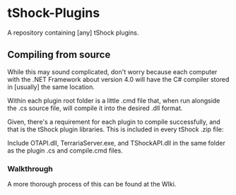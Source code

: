 # tShock-Plugins
A repository containing [any] tShock plugins.

## Compiling from source
While this may sound complicated, don't worry because each computer with the .NET Framework about version 4.0 will have the C# compiler stored in [usually] the same location.

Within each plugin root folder is a little .cmd file that, when run alongside the .cs source file, will compile it into the desired .dll format.

Given, there's a requirement for each plugin to compile successfully, and that is the tShock plugin libraries. This is included in every tShock .zip file: 

Include OTAPI.dll, TerrariaServer.exe, and TShockAPI.dll in the same folder as the plugin .cs and compile.cmd files.

### Walkthrough
A more thorough process of this can be found at the WIki.
